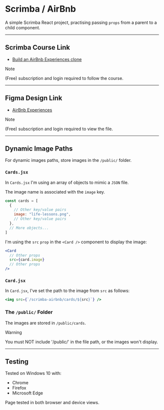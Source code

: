 # Scrimba / AirBnb

A simple Scrimba React project, practising passing `props` from a parent to a child component.

---

## Scrimba Course Link

- [Build an AirBnb Experiences clone](https://scrimba.com/playlist/pqQgrcN)

> [!NOTE]
> (Free) subscription and login required to follow the course.

---

## Figma Design Link

- [AirBnb Experiences](https://www.figma.com/file/4YjrygFEXOcDp9AAnVFv7o/Airbnb-Experiences?type=design&node-id=2-2&mode=design&t=7jEF9WdeSe4zPuP0-0)

> [!NOTE]
> (Free) subscription and login required to view the file.

---

## Dynamic Image Paths

For dynamic images paths, store images in the `/public/` folder.

### `Cards.jsx`

In `Cards.jsx` I'm using an array of objects to mimic a `JSON` file.

The image name is associated with the `image` key.

```jsx
const cards = [
  {
    // Other key/value pairs
    image: "life-lessons.png",
    // Other key/value pairs
  },
  // More objects...
]
```

I'm using the `src` `prop` in the `<Card />` component to display the image:

```jsx
<Card
  // Other props
  src={card.image}
  // Other props
/>
```

### `Card.jsx`

In `Card.jsx`, I've set the path to the image from `src` as follows:

```jsx
<img src={`/scrimba-airbnb/cards/${src}`} />
```

### The `/public/` Folder

The images are stored in `/public/cards`.

> [!WARNING]
> You must NOT include '/public/' in the file path, or the images won't display.

---

## Testing

Tested on Windows 10 with:

- Chrome
- Firefox
- Microsoft Edge

Page tested in both browser and device views.
